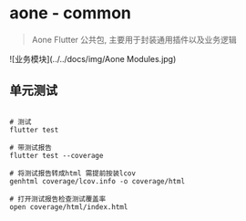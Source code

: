 # aone - common

> Aone Flutter 公共包, 主要用于封装通用插件以及业务逻辑

![业务模块](../../docs/img/Aone Modules.jpg)


## 单元测试

```shell

# 测试
flutter test

# 带测试报告
flutter test --coverage

# 将测试报告转成html 需提前按装lcov
genhtml coverage/lcov.info -o coverage/html 

# 打开测试报告检查测试覆盖率
open coverage/html/index.html   
```